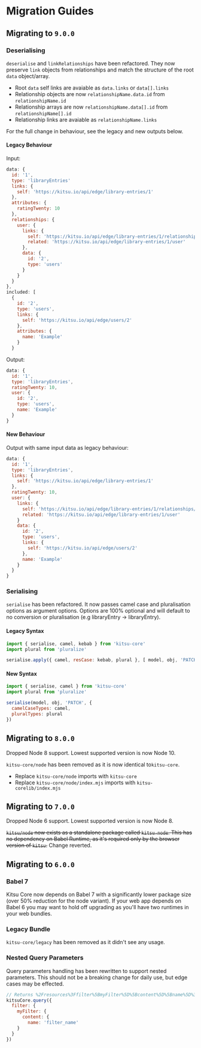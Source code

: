# Migration Guides

## Migrating to `9.0.0`

### Deserialising

`deserialise` and `linkRelationships` have been refactored. They now preserve `link` objects from relationships and match the structure of the root `data` object/array.
- Root `data` self links are avaiable as `data.links` or `data[].links`
- Relationship objects are now `relationshipName.data.id` from `relationshipName.id`
- Relationship arrays are now `relationshipName.data[].id` from `relationshipName[].id`
- Relationship links are avaiable as `relationshipName.links`

For the full change in behaviour, see the legacy and new outputs below.

#### Legacy Behaviour

Input:

```js
data: {
  id: '1',
  type: 'libraryEntries'
  links: {
    self: 'https://kitsu.io/api/edge/library-entries/1'
  },
  attributes: {
    ratingTwenty: 10
  },
  relationships: {
    user: {
      links: {
        self: 'https://kitsu.io/api/edge/library-entries/1/relationships/user',
        related: 'https://kitsu.io/api/edge/library-entries/1/user'
      },
      data: {
        id: '2',
        type: 'users'
      }
    }
  }
},
included: [
  {
    id: '2',
    type: 'users',
    links: {
      self: 'https://kitsu.io/api/edge/users/2'
    },
    attributes: {
      name: 'Example'
    }
  }
```

Output:

```js
data: {
  id: '1',
  type: 'libraryEntries',
  ratingTwenty: 10,
  user: {
    id: '2',
    type: 'users',
    name: 'Example'
  }
}
```

#### New Behaviour


Output with same input data as legacy behaviour:

```js
data: {
  id: '1',
  type: 'libraryEntries',
  links: {
    self: 'https://kitsu.io/api/edge/library-entries/1'
  },
  ratingTwenty: 10,
  user: {
    links: {
      self: 'https://kitsu.io/api/edge/library-entries/1/relationships/user',
      related: 'https://kitsu.io/api/edge/library-entries/1/user'
    }
    data: {
      id: '2',
      type: 'users',
      links: {
        self: 'https://kitsu.io/api/edge/users/2'
      },
      name: 'Example'
    }
  }
}
```

### Serialising

`serialise` has been refactored. It now passes camel case and pluralisation options as argument options. Options are 100% optional and will default to no conversion or pluralisation (e.g libraryEntry -> libraryEntry).

#### Legacy Syntax

```js
import { serialise, camel, kebab } from 'kitsu-core'
import plural from 'pluralize'

serialise.apply({ camel, resCase: kebab, plural }, [ model, obj, 'PATCH' ])
```

#### New Syntax

```js
import { serialise, camel } from 'kitsu-core'
import plural from 'pluralize'

serialise(model, obj, 'PATCH', {
  camelCaseTypes: camel,
  pluralTypes: plural
})
```

## Migrating to `8.0.0`

Dropped Node 8 support. Lowest supported version is now Node 10.

`kitsu-core/node` has been removed as it is now identical to`kitsu-core`.

- Replace `kitsu-core/node` imports with `kitsu-core`
- Replace `kitsu-core/node/index.mjs` imports with `kitsu-corelib/index.mjs`

## Migrating to `7.0.0`

Dropped Node 6 support. Lowest supported version is now Node 8.

~~`kitsu/node` now exists as a standalone package called `kitsu-node`. This has no dependency on Babel Runtime, as it's required only by the browser version of `kitsu`.~~ Change reverted.

## Migrating to `6.0.0`

### Babel 7

Kitsu Core now depends on Babel 7 with a significantly lower package size (over 50% reduction for the node variant). If your web app depends on Babel 6 you may want to hold off upgrading as you'll have two runtimes in your web bundles.

### Legacy Bundle

`kitsu-core/legacy` has been removed as it didn't see any usage.

### Nested Query Parameters

Query parameters handling has been rewritten to support nested parameters. This should not be a breaking change for daily use, but edge cases may be effected.

```js
// Returns %2Fresources%3Ffilter%5BmyFilter%5D%5Bcontent%5D%5Bname%5D%3Dfilter_name
kitsuCore.query({
  filter: {
    myFilter: {
      content: {
        name: 'filter_name'
    }
  }
})
```
